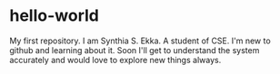 # hello-world
My first repository.
I am Synthia S. Ekka. A student of CSE.
I'm new to github and learning about it. 
Soon I'll get to understand the system accurately and would love to explore new things always.
